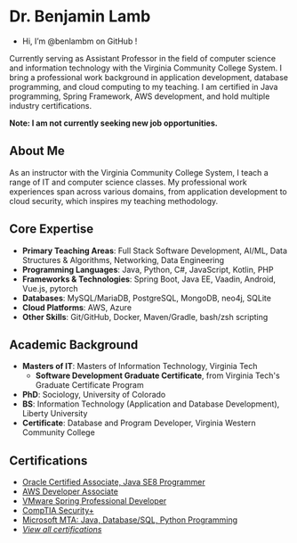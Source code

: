 # Dr. Benjamin Lamb

- Hi, I’m @benlambm on GitHub !

Currently serving as Assistant Professor in the field of computer science and information technology with the Virginia Community College System. I bring a professional work background in application development, database programming, and cloud computing to my teaching. I am certified in Java programming, Spring Framework, AWS development, and hold multiple industry certifications.

**Note: I am not currently seeking new job opportunities.**

## About Me

As an instructor with the Virginia Community College System, I teach a range of IT and computer science classes. My professional work experiences span across various domains, from application development to cloud security, which inspires my teaching methodology.

## Core Expertise
- **Primary Teaching Areas**: Full Stack Software Development, AI/ML, Data Structures & Algorithms, Networking, Data Engineering
- **Programming Languages**: Java, Python, C#, JavaScript, Kotlin, PHP
- **Frameworks & Technologies**: Spring Boot, Java EE, Vaadin, Android, Vue.js, pytorch
- **Databases**: MySQL/MariaDB, PostgreSQL, MongoDB, neo4j, SQLite
- **Cloud Platforms**: AWS, Azure
- **Other Skills**: Git/GitHub, Docker, Maven/Gradle, bash/zsh scripting

## Academic Background
- **Masters of IT**: Masters of Information Technology, Virginia Tech
  - **Software Development Graduate Certificate**, from Virginia Tech's Graduate Certificate Program
- **PhD**: Sociology, University of Colorado
- **BS**: Information Technology (Application and Database Development), Liberty University
- **Certificate**: Database and Program Developer, Virginia Western Community College

## Certifications
- [Oracle Certified Associate, Java SE8 Programmer](https://credly.com/users/benjamin-lamb)
- [AWS Developer Associate](https://credly.com/users/benjamin-lamb)
- [VMware Spring Professional Developer](https://credly.com/users/benjamin-lamb)
- [CompTIA Security+](https://credly.com/users/benjamin-lamb)
- [Microsoft MTA: Java, Database/SQL, Python Programming](https://credly.com/users/benjamin-lamb)
- _[View all certifications](https://credly.com/users/benjamin-lamb)_


